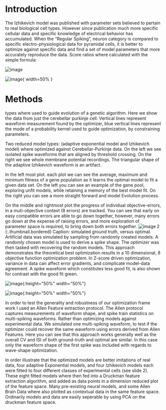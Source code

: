 # Introduction
The Izhikevich model was published with parameter sets believed to pertain to real biological cell types. However since publication much more specific cellular data and specific knowledge of electrical behavior has accumulated. When the “Regular Spiking”, neuron category is compared to specific electro-physiological data for pyramidal cells, it is better to optimize against specific data and find a set of model parameters that more accurately reproduce the data. Score ratios where calculated with the simple formula:

![image](images/table_scores.png)<!-- .element height="50%" width="50%" -->

![image](images/table_scores.png){ width=50% }

# Methods

types where used to guide evolution of a genetic algorithm. Here we show the data from just the cerebellar purkinje cell. Vertical lines represent waveform measurement found by the optimizer, blue vertical lines represent the mode of a probability kernel used to guide optimization, by constraining parameters.

Two reduced model types: (adaptive exponential model and Izhikevich model) where optimized against Cerebellar-Purkinje data. On the left we see isolated spike waveforms that are aligned by threshold crossing. On the right we see whole membrane potential recordings. The triangular shape of the adaptive Izhikevich waveform is an artifact.

In the left most plot. each plot we can see the average, maximum and minimum fitness of a gene population as it learns the optimal model to fit a given data set. On the left you can see an example of the gene pool, exploring unfit models, while retaining a memory of the best model fit. On the right you can see a more straight forward and model Evolution process.

On the middle and rightmost plot the progress of individual objective-errors, in a muti-objective context  (8 errors) are tracked. You can see that early on easy compatible errors are able to go down together, however, many errors go down at the expense of raising errors, and more exploration of parameter space is required, to bring down both errors together.
![image 2](images/ground_truth.png){:.thumbnail.bordered}
Caption: simulated ground truth, versus optimal.  Artificial data was simulated by sampling from randomly created models. A randomly chosen model is used to derive a spike shape. The optimizer was then tasked with recovering the random models. This approach demonstrates the theoretical best optimization results in a 10 dimensional, 8 objective function optimization problem. In Z-score driven optimization, variance in data can affect error gradients, and complicate model-data agreement. A spike waveform which constitutes less good fit, is also shown for contrast with the good fit green.


![image](images/Reduced_Druckman_space.png){:height="50%" width="50%"}

![image](images/firing_rate_simulated_data.png){:height="50%" width="50%"}

In order to test the generality and robustness of our optimization frame work I used an Allen Feature extraction protocol. The Allen protocol captures measurements of waveform shape, and spike train statistics on multi-spiking waveforms. Rather than optimizing models against experimental data. We simulated one multi-spiking waveform, to test if the optimizer could recover the same waveform using errors derived from Allen Features. Here you can see that this approach works generally well as the overall CV and ISI of both ground-truth and optimal are similar. In this case only the waveform shape of the first spike was included with regards to wave-shape optimization.

In order illustrate that the optimized models are better imitations of real data, four adaptive Exponential models, and four Izhikevich models each were fitted to four different classes of experimental cells (see slide 2). These eight fitted models where then fed into a Druckman feature extraction algorithm, and added as data points in
a dimension reduced plot of the feature space. Many pre-existing neural models, and some Allen Brain Data where also plotted as contextual data in the same feature space. Ordinarily models and data are easily seperable by using PCA on the druckman feature space.
